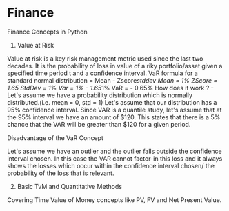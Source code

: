 # Finance
Finance Concepts in Python


1. Value at Risk 

Value at risk is a key risk management metric used since the last two decades. 
It is the probability of loss in value of a riky portfolio/asset given a specified time period t and a confidence interval.
VaR formula for a standard normal distribution  = Mean - Zscore*stddev
Mean = 1%
ZScore = 1.65
StdDev = 1%
Var = 1% - 1.65*1%
VaR = - 0.65%
How does it work ? - Let's assume we have a probability distribution which is normally distributed.(i.e. mean = 0, std = 1)
Let's assume that our distribution has a 95% confidence interval. Since VAR is a quantile study, let's assume that at the 95% interval we have an amount of $120.
This states that there is a 5% chance that the VAR will be greater than $120 for a given period. 

Disadvantage of the VaR Concept

Let's assume we have an outlier and the outlier falls outside the confidence interval chosen. In this case the VAR cannot factor-in this loss and it always shows the losses which occur within the confidence interval chosen/ the probability of the loss that is relevant. 

2. Basic TvM and Quantitative Methods

Covering Time Value of Money concepts like PV, FV and Net Present Value.
